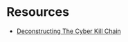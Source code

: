 # Resources

* [Deconstructing The Cyber Kill Chain](http://www.darkreading.com/attacks-breaches/deconstructing-the-cyber-kill-chain/a/d-id/1317542)
